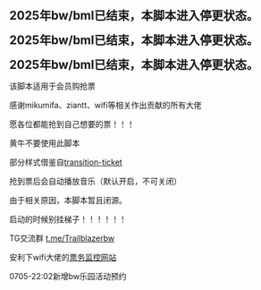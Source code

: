 **<span style="font-size:1.5em;">2025年bw/bml已结束，本脚本进入停更状态。</span>**

**<span style="font-size:1.5em;">2025年bw/bml已结束，本脚本进入停更状态。</span>**

**<span style="font-size:1.5em;">2025年bw/bml已结束，本脚本进入停更状态。</span>**


该脚本适用于会员购抢票

感谢mikumifa、ziantt、wifi等相关作出贡献的所有大佬

愿各位都能抢到自己想要的票！！！

黄牛不要使用此脚本

部分样式借鉴自[transition-ticket](https://github.com/biliticket/transition-ticket)

抢到票后会自动播放音乐（默认开启，不可关闭）

由于相关原因，本脚本暂且闭源。

启动的时候别挂梯子！！！！！！

TG交流群 [t.me/Trailblazerbw](https://t.me/Trailblazerbw)

安利下wifi大佬的[票务监控网站](https://ticket.wittf.ink/)

0705-22:02新增bw乐园活动预约
